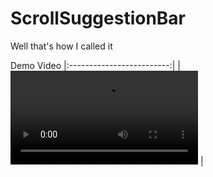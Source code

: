 # ScrollSuggestionBar
Well that's how I called it

Demo Video
|:-------------------------:|
| <video src="https://user-images.githubusercontent.com/49038614/221554455-f1225031-f854-4c5a-8bee-3a038f6b3f22.mov"></video> |
